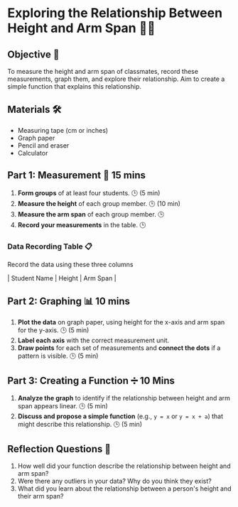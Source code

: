 # Exploring the Relationship Between Height and Arm Span 📏🤲

## Objective 🎯
To measure the height and arm span of classmates, record these measurements, graph them, and explore their relationship. Aim to create a simple function that explains this relationship.

## Materials 🛠️
- Measuring tape (cm or inches)
- Graph paper
- Pencil and eraser
- Calculator

## Part 1: Measurement 📐 15 mins
1. **Form groups** of at least four students. 🕒 (5 min)
2. **Measure the height** of each group member. 🕒 (10 min)
3. **Measure the arm span** of each group member. 🕒
4. **Record your measurements** in the table. 🕒 

### Data Recording Table 📋
Record the data using these three columns 

| Student Name | Height | Arm Span |



## Part 2: Graphing 📊 10 mins
1. **Plot the data** on graph paper, using height for the x-axis and arm span for the y-axis. 🕒 (5 min)
2. **Label each axis** with the correct measurement unit. 
3. **Draw points** for each set of measurements and **connect the dots** if a pattern is visible. 🕒 (5 min)

## Part 3: Creating a Function ➗ 10 Mins
1. **Analyze the graph** to identify if the relationship between height and arm span appears linear. 🕒 (5 min)
2. **Discuss and propose a simple function** (e.g., `y = x` or `y = x + a`) that might describe this relationship. 🕒 (5 min)

## Reflection Questions 🤔
1. How well did your function describe the relationship between height and arm span?
2. Were there any outliers in your data? Why do you think they exist?
3. What did you learn about the relationship between a person's height and their arm span?

